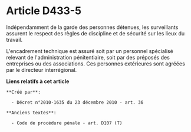 # Article D433-5

Indépendamment de la garde des personnes détenues, les surveillants assurent le respect des règles de discipline et de
sécurité sur les lieux du travail.

L'encadrement technique est assuré soit par un personnel spécialisé relevant de l'administration pénitentiaire, soit par des
préposés des entreprises ou des associations. Ces personnes extérieures sont agréées par le directeur interrégional.

**Liens relatifs à cet article**

	**Créé par**:

	  - Décret n°2010-1635 du 23 décembre 2010 - art. 36

	**Anciens textes**:

	  - Code de procédure pénale - art. D107 (T)
